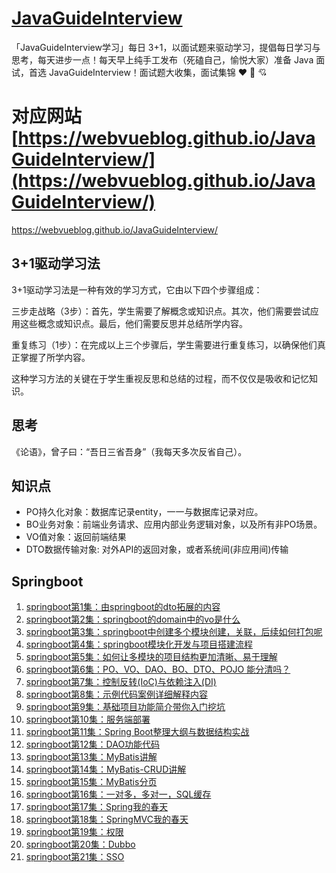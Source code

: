 # [JavaGuideInterview](https://github.com/webVueBlog/JavaGuideInterview)
「JavaGuideInterview学习」每日 3+1，以面试题来驱动学习，提倡每日学习与思考，每天进步一点！每天早上纯手工发布（死磕自己，愉悦大家）准备 Java 面试，首选 JavaGuideInterview！面试题大收集，面试集锦 ❤ 💝 💘

# 对应网站[https://webvueblog.github.io/JavaGuideInterview/](https://webvueblog.github.io/JavaGuideInterview/)

https://webvueblog.github.io/JavaGuideInterview/

## 3+1驱动学习法

3+1驱动学习法是一种有效的学习方式，它由以下四个步骤组成：

三步走战略（3步）：首先，学生需要了解概念或知识点。其次，他们需要尝试应用这些概念或知识点。最后，他们需要反思并总结所学内容。

重复练习（1步）：在完成以上三个步骤后，学生需要进行重复练习，以确保他们真正掌握了所学内容。

这种学习方法的关键在于学生重视反思和总结的过程，而不仅仅是吸收和记忆知识。

## 思考

《论语》，曾子曰：“吾日三省吾身”（我每天多次反省自己）。

## 知识点

- PO持久化对象：数据库记录entity，一一与数据库记录对应。
- BO业务对象：前端业务请求、应用内部业务逻辑对象，以及所有非PO场景。
- VO值对象：返回前端结果
- DTO数据传输对象: 对外API的返回对象，或者系统间(非应用间)传输

## Springboot

1. [springboot第1集：由springboot的dto拓展的内容](https://mp.weixin.qq.com/s/-Gp_jXquAv0qO7809_Q8kw)
2. [springboot第2集：springboot的domain中的vo是什么](https://mp.weixin.qq.com/s/1NJKZOPuvvCxulhY3grBgw)
3. [springboot第3集：springboot中创建多个模块创建，关联，后续如何打包呢](https://mp.weixin.qq.com/s/KQRwl_GTltYMt2fvy8swbA)
4. [springboot第4集：springboot模块化开发与项目搭建流程](https://mp.weixin.qq.com/s/JvY-h1UJsfZpSwWVfD1lUw)
5. [springboot第5集：如何让多模块的项目结构更加清晰、易于理解](https://mp.weixin.qq.com/s/7LrgyEx6NFDjYnZyXo8j0w)
6. [springboot第6集：PO、VO、DAO、BO、DTO、POJO 能分清吗？](https://mp.weixin.qq.com/s/tGWzLlJIyw6zAY7mc4tKLQ)
7. [springboot第7集：控制反转(IoC)与依赖注入(DI)](https://mp.weixin.qq.com/s/EJNrKSh652UEjUA-A9l9rQ)
8. [springboot第8集：示例代码案例详细解释内容](https://mp.weixin.qq.com/s/O-2vNTZLGxaFmLTkNPnZRA)
9. [springboot第9集：基础项目功能简介带你入门挖坑](https://mp.weixin.qq.com/s/RutWilclfcU9rdtU9iK75w)
10. [springboot第10集：服务端部署](https://mp.weixin.qq.com/s/7LZUMjsHwbTriLlYnXeNHg)
11. [springboot第11集：Spring Boot整理大纲与数据结构实战](https://mp.weixin.qq.com/s/DCywU3RjAtl2F7xq5pgV2Q)
12. [springboot第12集：DAO功能代码](https://mp.weixin.qq.com/s/H7H-PtGxKoKuAaIBMG6DQA)
13. [springboot第13集：MyBatis讲解](https://mp.weixin.qq.com/s/4yfUK2vj7icyVzjJbnWdvw)
14. [springboot第14集：MyBatis-CRUD讲解](https://mp.weixin.qq.com/s/hi38hxiimUWkgc9cdBAh2Q)
15. [springboot第15集：MyBatis分页](https://mp.weixin.qq.com/s/SZPTfDvs94chmMUoe9O2ag)
16. [springboot第16集：一对多，多对一，SQL缓存](https://mp.weixin.qq.com/s/qPIyVPskd4MgLr9Os3rXLw)
17. [springboot第17集：Spring我的春天](https://mp.weixin.qq.com/s/DIQ_9cTl5rNrKTzmuOp4cQ)
18. [springboot第18集：SpringMVC我的春天](https://mp.weixin.qq.com/s/6cjUqMNiNkNYuwwvQBjfZg)
19. [springboot第19集：权限](https://mp.weixin.qq.com/s/Q7LJpFfkkoXCt8mfhipD1g)
20. [springboot第20集：Dubbo](https://mp.weixin.qq.com/s/xivZcKw5xWcrN9S86l8Xvw)
21. [springboot第21集：SSO](https://mp.weixin.qq.com/s/awykJ7X-0xuDL4PbL_zMuA)
